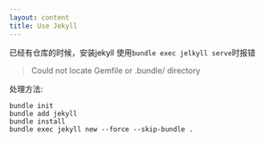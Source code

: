 ```yaml
---
layout: content
title: Use Jekyll
---
```

已经有仓库的时候，安装jekyll
使用`bundle exec jelkyll serve`时报错

>Could not locate Gemfile or .bundle/ directory

处理方法:
```shell
bundle init
bundle add jekyll
bundle install
bundle exec jekyll new --force --skip-bundle .
```

